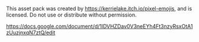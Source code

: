 This asset pack was created by https://kerrielake.itch.io/pixel-emojis, and is licensed. Do not use or distribute without permission.

https://docs.google.com/document/d/1lDVHZDav0V3neEYh4Ft3nzyRsxOtA1zUuzjnxqN7ztQ/edit
